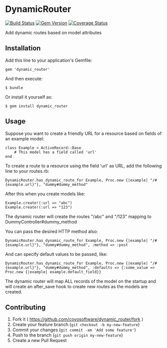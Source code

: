 # DynamicRouter

[![Build Status](https://travis-ci.org/coyosoftware/dynamic_router.svg?branch=master)](https://travis-ci.org/coyosoftware/dynamic_router) [![Gem Version](https://badge.fury.io/rb/dynamic_router.png)](http://badge.fury.io/rb/dynamic_router) [![Coverage Status](https://coveralls.io/repos/coyosoftware/dynamic_router/badge.png)](https://coveralls.io/r/coyosoftware/dynamic_router)

Add dynamic routes based on model attributes

## Installation

Add this line to your application's Gemfile:

    gem 'dynamic_router'

And then execute:

    $ bundle

Or install it yourself as:

    $ gem install dynamic_router

## Usage

Suppose you want to create a friendly URL for a resource based on fields of an example model:

	class Example < ActiveRecord::Base
		# This model has a field called 'url'
	end
	
To create a route to a resource using the field 'url' as URL, add the following line to your routes.rb:

	DynamicRouter.has_dynamic_route_for Example, Proc.new {|example| "/#{example.url}"}, "dummy#dummy_method"
	
After this when you create models like:

	Example.create!(:url => "abc")
	Example.create!(:url => "123")
	
The dynamic router will create the routes "/abc" and "/123" mapping to DummyController#dummy_method

You can pass the desired HTTP method also:
	
	DynamicRouter.has_dynamic_route_for Example, Proc.new {|example| "/#{example.url}"}, "dummy#dummy_method", :method => :post
	
And can specify default values to be passed, like:

	DynamicRouter.has_dynamic_route_for Example, Proc.new {|example| "/#{example.url}"}, "dummy#dummy_method", :defaults => {:some_value => Proc.new {|example| example.default_field}}
	
The dynamic router will map ALL records of the model on the startup and will create an after_save hook to create new routes as the models are created. 

## Contributing

1. Fork it ( https://github.com/coyosoftware/dynamic_router/fork )
2. Create your feature branch (`git checkout -b my-new-feature`)
3. Commit your changes (`git commit -am 'Add some feature'`)
4. Push to the branch (`git push origin my-new-feature`)
5. Create a new Pull Request
